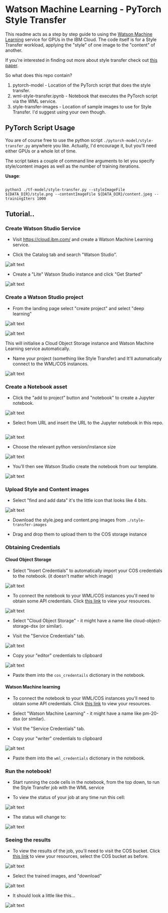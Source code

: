 # Watson Machine Learning - PyTorch Style Transfer

This readme acts as a step by step guide to using the [Watson Machine Learning](https://www.ibm.com/cloud/machine-learning) service for GPUs in the IBM Cloud. The code itself is for a Style Transfer workload, applying the "style" of one image to the "content" of another.

If you're interested in finding out more about style transfer check out [this paper](https://www.cv-foundation.org/openaccess/content_cvpr_2016/papers/Gatys_Image_Style_Transfer_CVPR_2016_paper.pdf).

So what does this repo contain?

1. pytorch-model - Location of the PyTorch script that does the style transfer.
2. wml-style-transfer.ipynb - Notebook that executes the PyTorch script via the WML service.
3. style-transfer-images - Location of sample images to use for Style Transfer. I'd suggest using your own though.

## PyTorch Script Usage

You are of course free to use the python script `./pytorch-model/style-transfer.py` anywhere you like. Actually, I'd encourage it, but you'll need either GPUs or a whole lot of time.

The script takes a couple of command line arguments to let you specify style/content images as well as the number of training iterations.

**Usage**:

```

python3 ./tf-model/style-transfer.py --styleImageFile ${DATA_DIR}/style.png --contentImageFile ${DATA_DIR}/content.jpeg --trainingIters 1000

```

## Tutorial..

### Create Watson Studio Service

* Visit https://cloud.ibm.com/ and create a Watson Machine Learning service.

* Click the Catalog tab and search "Watson Studio".

![alt text](./readme-images/1_watson_studio_search.png)


* Create a "Lite" Watson Studio instance and click "Get Started"

![alt text](./readme-images/2_watson_studio_instance.png)


### Create a Watson Studio project

* From the landing page select "create project" and select "deep learning"

![alt text](./readme-images/3_create_a_project.png)

![alt text](./readme-images/4_deep_learning_project_selection.png)

This will initialise a Cloud Object Storage instance and Watson Machine Learning service automatically.

* Name your project (something like Style Transfer) and It'll automatically connect to the WML/COS instances.

![alt text](./readme-images/5_watson_studio_project_creation.png)

### Create a Notebook asset

* Click the "add to project" button and "notebook" to create a Jupyter notebook.

![alt text](./readme-images/6_add_deep_learning_notebook.png)

* Select from URL and insert the URL to the Jupyter notebook in this repo.

``` https://github.com/ChrisParsonsDev/wml-pytorch-style-transfer/blob/master/wml-style-transfer.ipynb

 ```

 ![alt text](./readme-images/7_notebook_from_url.png)


* Choose the relevant python version/instance size

![alt text](./readme-images/8_notebook_python_version.png)

* You'll then see Watson Studio create the notebook from our template.

![alt text](./readme-images/9_watson_creating_notebook.png)

### Upload Style and Content images

* Select "find and add data" it's the little icon that looks like 4 bits.

![alt text](./readme-images/10_find_and_add_data.png)

* Download the style.jpeg and content.png images from `./style-transfer-images`

* Drag and drop them to upload them to the COS storage instance


### Obtaining Credentials

#### Cloud Object Storage

* Select "Insert Credentials" to automatically import your COS credentials to the notebook. (it doesn't matter which image)

![alt text](./readme-images/11_insert_image_credentials.png)

* To connect the notebook to your WML/COS instances you'll need to obtain some API credentials. Click [this link](https://cloud.ibm.com/resources) to view your resources.

![alt text](./readme-images/12_resource_list.png)

* Select "Cloud Object Storage" - it might have a name like cloud-object-storage-dsx (or similar).

* Visit the "Service Credentials" tab.

![alt text](./readme-images/13_service_credentials_tab.png)

* Copy your "editor" credentials to clipboard

![alt text](./readme-images/14_cos_credentials.png)

* Paste them into the `cos_credentails` dictionary in the notebook.

#### Watson Machine learning

* To connect the notebook to your WML/COS instances you'll need to obtain some API credentials. Click [this link](https://cloud.ibm.com/resources) to view your resources.

* Select "Watson Machine Learning" - it might have a name like pm-20-dsx (or similar).

* Visit the "Service Credentials" tab.

* Copy your "writer" credentials to clipboard

![alt text](./readme-images/15_wml_credentials.png)

* Paste them into the `wml_credentials` dictionary in the notebook.

### Run the notebook!

* Start running the code cells in the notebook, from the top down, to run the Style Transfer job with the WML service

* To view the status of your job at any time run this cell:

![alt text](./readme-images/16_pending.png)

* The status will change to:

![alt text](./readme-images/17_running.png)

### Seeing the results

* To view the results of the job, you'll need to visit the COS bucket. Click [this link](https://cloud.ibm.com/resources.png) to view your resources, select the COS bucket as before.

![alt text](./readme-images/18_cos_bucket.png)

* Select the trained images, and "download"

![alt text](./readme-images/19_training_image_download.png)

* It should look a little like this...

![alt text](./readme-images/20_result.png)
